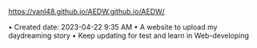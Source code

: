 https://vanl48.github.io/AEDW.github.io/AEDW/

• Created date: 2023-04-22 9:35 AM
• A website to upload my daydreaming story
• Keep updating for test and learn in Web-developing
